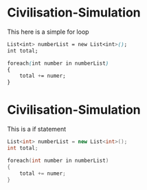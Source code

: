 # Civilisation-Simulation

This here is a simple for loop
```css
List<int> numberList = new List<int>();
int total;

foreach(int number in numberList)
{
    total += numer;
}
```


# Civilisation-Simulation

This is a if statement
```c++
List<int> numberList = new List<int>();
int total;

foreach(int number in numberList)
{
    total += numer;
}
```
